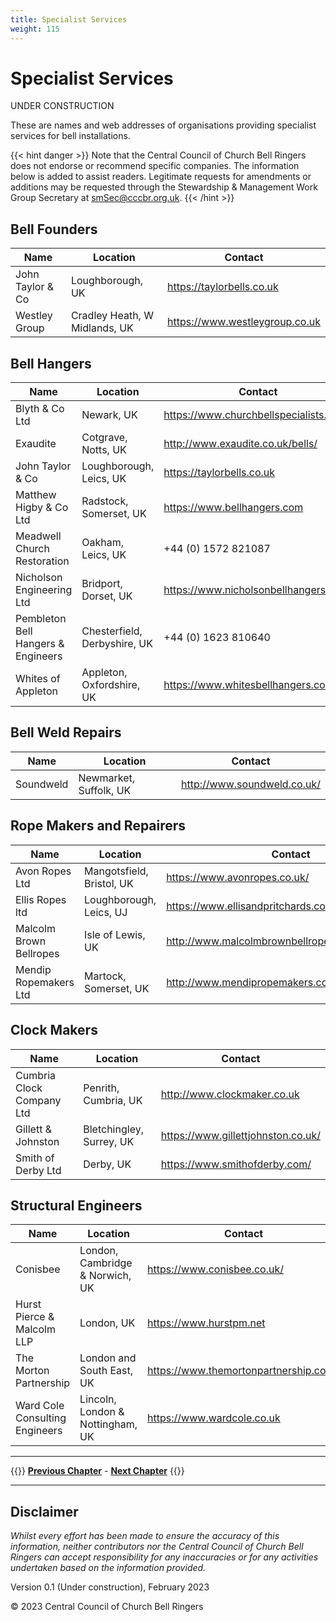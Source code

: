 ```yaml
---
title: Specialist Services
weight: 115
---
```


# Specialist Services


UNDER CONSTRUCTION

These are names and web addresses of organisations providing specialist services for bell installations.

{{< hint danger >}}
Note that the Central Council of Church Bell Ringers does not endorse or recommend specific companies. The information below is added to assist readers. Legitimate requests for amendments or additions may be requested through the Stewardship & Management Work Group Secretary at smSec@cccbr.org.uk.
{{< /hint >}}

## Bell Founders

| Name | Location | Contact |
| --- | --- | --- |
|  John Taylor & Co | Loughborough, UK | https://taylorbells.co.uk  |
| Westley Group | Cradley Heath, W Midlands, UK | https://www.westleygroup.co.uk |

## Bell Hangers

| Name | Location | Contact |
| --- | --- | --- |
| Blyth & Co Ltd  | Newark, UK  | https://www.churchbellspecialists.co.uk   |
| Exaudite | Cotgrave, Notts, UK | http://www.exaudite.co.uk/bells/ |
| John Taylor & Co | Loughborough, Leics, UK | https://taylorbells.co.uk  |
| Matthew Higby & Co Ltd | Radstock, Somerset, UK | https://www.bellhangers.com |
| Meadwell Church Restoration | Oakham, Leics, UK | +44 (0) 1572 821087 |
| Nicholson Engineering Ltd | Bridport, Dorset, UK | https://www.nicholsonbellhangers.com |
| Pembleton Bell Hangers & Engineers | Chesterfield, Derbyshire, UK | +44 (0) 1623 810640 |
| Whites of Appleton | Appleton, Oxfordshire, UK | https://www.whitesbellhangers.co.uk/ |

## Bell Weld Repairs

| Name | Location | Contact |
| --- | --- | --- |
| Soundweld  | Newmarket, Suffolk, UK  | http://www.soundweld.co.uk/ |

## Rope Makers and Repairers

| Name | Location | Contact |
| --- | --- | --- |
| Avon Ropes Ltd  | Mangotsfield, Bristol, UK | https://www.avonropes.co.uk/ |
| Ellis Ropes ltd | Loughborough, Leics, UJ | https://www.ellisandpritchards.co.uk/ |
| Malcolm Brown Bellropes | Isle of Lewis, UK | http://www.malcolmbrownbellropes.co.uk/index.html |
| Mendip Ropemakers Ltd | Martock, Somerset, UK | http://www.mendipropemakers.com/ |

## Clock Makers

| Name | Location | Contact |
| --- | --- | --- |
| Cumbria Clock Company Ltd  | Penrith, Cumbria, UK  | http://www.clockmaker.co.uk  |
| Gillett & Johnston | Bletchingley, Surrey, UK |  https://www.gillettjohnston.co.uk/ |
| Smith of Derby Ltd | Derby, UK | https://www.smithofderby.com/ | 

## Structural Engineers

| Name | Location | Contact |
| --- | --- | --- |
| Conisbee | London, Cambridge & Norwich, UK | https://www.conisbee.co.uk/ |
| Hurst Pierce & Malcolm LLP | London, UK | https://www.hurstpm.net |
| The Morton Partnership | London and South East, UK | https://www.themortonpartnership.co.uk |
| Ward Cole Consulting Engineers | Lincoln, London & Nottingham, UK | https://www.wardcole.co.uk |

----

{{<hint info>}}
**[Previous Chapter](../110-project-completion/)** - **[Next Chapter](../120-glossary/)**
{{</hint>}}

----

## Disclaimer
 
*Whilst every effort has been made to ensure the accuracy of this information, neither contributors nor the Central Council of Church Bell Ringers can accept responsibility for any inaccuracies or for any activities undertaken based on the information provided.*

Version 0.1 (Under construction), February 2023

© 2023 Central Council of Church Bell Ringers
